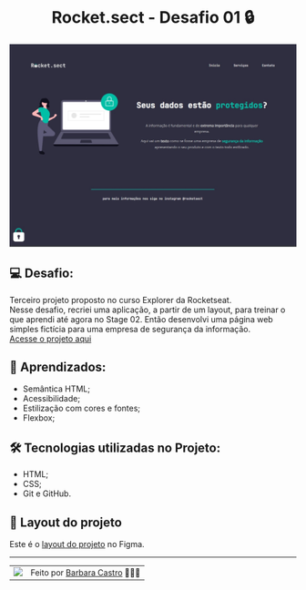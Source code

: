 <h1 align="center">Rocket.sect - Desafio 01 🔒</h1>

 <img src="https://github.com/barbcastro/Explorer/blob/main/Stage-02/Desafios/Desafio01/images/preview.jpg?raw=true" alt="preview do projeto"/>

 <h2>💻 Desafio:</h2>
 <p>
   Terceiro projeto proposto no curso Explorer da Rocketseat.
   </br>
   Nesse desafio, recriei uma aplicação, a partir de um layout, para treinar o que aprendi até agora no Stage 02.
   Então desenvolvi uma página web simples fictícia para uma empresa de segurança da informação.
   </br>
   <a href="https://rocketsectdev.netlify.app/">
     Acesse o projeto aqui
   </a>
 </p>

<h2>🤯 Aprendizados:</h2>
<ul>
  <li>Semântica HTML;</li>
  <li>Acessibilidade;</li>
  <li>Estilização com cores e fontes;</li>
  <li>Flexbox;</li>
</ul>

<h2>🛠 Tecnologias utilizadas no Projeto:</h2>
<ul>
  <li>HTML;</li>
  <li>CSS;</li>
  <li>Git e GitHub.</li>
</ul>

<h2>🎨 Layout do projeto</h2>
<p>
  Este é o <a href="https://www.figma.com/file/yz0tiRmBP3vwcHFb3w2sZs/Explorer-(Copy)?node-id=0-1&t=IQbzaWniwac4CB8n-0">layout do projeto</a> no Figma.
</p>

---

<table align="center">
  <tr>
    <td>
      <img src="https://github.com/barbcastro.png" width="100px" />
    </td>
    <td>
      Feito por <a href="https://github.com/barbcastro">Barbara Castro</a> 🙋🏽‍♀️
    </td>
  </tr>
</table>
